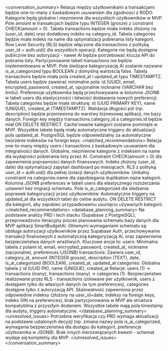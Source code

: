 <conversation_summary>
<decisions>
Relacja między użytkownikami a transakcjami będzie one-to-many z kaskadowym usuwaniem dla zgodności z RODO.
Kategorie będą globalne i niezmienne dla wszystkich użytkowników w MVP.
Pole amount w transakcjach będzie typu INTEGER (grosze) z constraint CHECK(amount > 0).
Tabela transactions będzie miała indeks złożony na (user_id, date) oraz dodatkowy indeks na category_id.
Tabela categories będzie miała indeks na name dla optymalizacji pobierania listy kategorii.
Row Level Security (RLS) będzie włączone dla transactions z polityką user_id = auth.uid() dla wszystkich operacji.
Kategorie nie będą dostępne publicznie bez autoryzacji - nawet AI będzie potrzebować klucza API do pobrania listy.
Partycjonowanie tabeli transactions nie będzie implementowane w MVP.
Pole śledzące kategoryzację AI zostanie nazwane is_ai_categorized typu BOOLEAN z domyślną wartością false.
Tabela transactions będzie miała pola created_at i updated_at typu TIMESTAMPTZ.
Tabela users będzie zawierać minimalne pola: id (UUID), email, encrypted_password, created_at, opcjonalnie nickname (VARCHAR bez limitu).
Preferencje użytkownika będą przechowywane w kolumnie JSONB w tabeli users dla elastyczności i łatwości dodawania nowych preferencji.
Tabela categories będzie miała strukturę: id (UUID PRIMARY KEY), name (UNIQUE), created_at (TIMESTAMPTZ).
Walidacja długości pól (np. description) będzie przeniesiona do warstwy biznesowej aplikacji, nie bazy danych.
Foreign key między transactions.category_id a categories.id będzie miał ON DELETE RESTRICT.
Cache'owanie kategorii zostanie pominięte w MVP.
Wszystkie tabele będą miały automatyczne triggery do aktualizacji pola updated_at.
PostgreSQL będzie odpowiedzialny za automatyczne tworzenie indeksów na foreign keys.
</decisions>
<matched_recommendations>
Relacja one-to-many między users i transactions z kaskadowym usuwaniem dla integralności danych.
Globalne, niezmienne kategorie z indeksem na name dla wydajności pobierania listy przez AI.
Constraint CHECK(amount > 0) dla zapewnienia poprawności danych finansowych.
Indeks złożony (user_id, date) dla optymalizacji zapytań dashboard po miesiącach.
RLS z polityką user_id = auth.uid() dla pełnej izolacji danych użytkowników.
Unikalny constraint na categories.name dla zapobiegania duplikatom nazw kategorii.
Kolumna JSONB preferences w tabeli users dla elastycznego rozszerzania ustawień bez migracji schematu.
Pole is_ai_categorized dla śledzenia poprawek kategoryzacji przez użytkowników.
Automatyczne triggery na updated_at dla wszystkich tabel do celów audytu.
ON DELETE RESTRICT dla kategorii, aby zapobiec przypadkowemu usunięciu używanych kategorii.
</matched_recommendations>
<database_planning_summary>
Na podstawie analizy PRD i tech stacku (Supabase z PostgreSQL), przeprowadzono iteracyjny proces planowania schematu bazy danych dla MVP aplikacji SmartBudgetAI. Głównymi wymaganiami schematu są: obsługa autoryzacji użytkowników przez Supabase Auth, przechowywanie transakcji finansowych z automatyczną kategoryzacją AI, oraz zapewnienie bezpieczeństwa danych wrażliwych.
Kluczowe encje to:
users: Minimalna tabela z polami id, email, encrypted_password, created_at, nickname (opcjonalne), preferences (JSONB)
transactions: Zawiera user_id, category_id, amount (INTEGER grosze), description (TEXT), date, is_ai_categorized (BOOLEAN), created_at, updated_at
categories: Globalna tabela z id (UUID PK), name (UNIQUE), created_at
Relacje: users (1) -> transactions (many), transactions (many) -> categories (1).
Bezpieczeństwo realizowane przez RLS - transactions izolowane per użytkownik, users z dostępem tylko do własnych danych (w tym preferences), categories dostępne tylko z autoryzacją API. Skalowalność zapewniona przez odpowiednie indeksy (złożony na user_id+date, indeksy na foreign keys, indeks GIN na preferences), brak partycjonowania w MVP ale struktura kompatybilna z przyszłym dodaniem. Wszystkie tabele mają pola timestamp dla audytu, triggery automatyczne.
</database_planning_summary>
<unresolved_issues>
Potrzebna weryfikacja czy PRD wymaga aktualizacji na podstawie ustalonych decyzji (np. zmiana nazwy pola is_ai_categorized, wymagania bezpieczeństwa dla dostępu do kategorii, preferencje użytkownika w JSONB). Brak innych nierozwiązanych kwestii - schemat wydaje się kompletny dla MVP.
</unresolved_issues>
</conversation_summary>